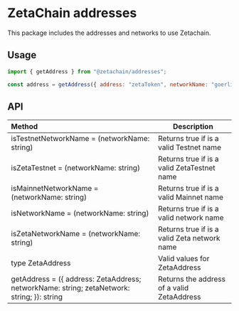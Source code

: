 # ZetaChain addresses

This package includes the addresses and networks to use Zetachain.

## Usage

```js
import { getAddress } from "@zetachain/addresses";

const address = getAddress({ address: "zetaToken", networkName: "goerli", zetaNetwork:"athens" });
```

## API


| Method | Description |
| :---- | ------ |
| isTestnetNetworkName = (networkName: string) | Returns true if is a valid Testnet name |
| isZetaTestnet = (networkName: string) | Returns true if is a valid ZetaTestnet name |
| isMainnetNetworkName = (networkName: string) | Returns true if is a valid Mainnet name |
| isNetworkName = (networkName: string) | Returns true if is a valid network name |
| isZetaNetworkName = (networkName: string) | Returns true if is a valid Zeta network name |
| type ZetaAddress | Valid values for ZetaAddress |
| getAddress = ({ address: ZetaAddress; networkName: string; zetaNetwork: string; }): string  | Returns the address of a valid ZetaAddress |

```